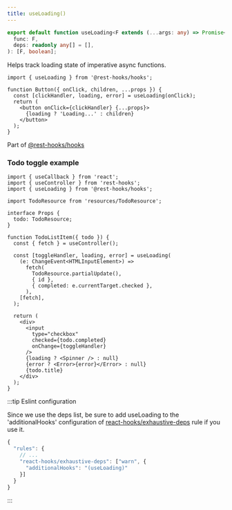 ```yaml
---
title: useLoading()
---
```


```typescript
export default function useLoading<F extends (...args: any) => Promise<any>>(
  func: F,
  deps: readonly any[] = [],
): [F, boolean];
```

Helps track loading state of imperative async functions.

```tsx
import { useLoading } from '@rest-hooks/hooks';

function Button({ onClick, children, ...props }) {
  const [clickHandler, loading, error] = useLoading(onClick);
  return (
    <button onClick={clickHandler} {...props}>
      {loading ? 'Loading...' : children}
    </button>
  );
}
```

Part of [@rest-hooks/hooks](https://www.npmjs.com/package/@rest-hooks/hooks)

### Todo toggle example

```tsx
import { useCallback } from 'react';
import { useController } from 'rest-hooks';
import { useLoading } from '@rest-hooks/hooks';

import TodoResource from 'resources/TodoResource';

interface Props {
  todo: TodoResource;
}

function TodoListItem({ todo }) {
  const { fetch } = useController();

  const [toggleHandler, loading, error] = useLoading(
    (e: ChangeEvent<HTMLInputElement>) =>
      fetch(
        TodoResource.partialUpdate(),
        { id },
        { completed: e.currentTarget.checked },
      ),
    [fetch],
  );

  return (
    <div>
      <input
        type="checkbox"
        checked={todo.completed}
        onChange={toggleHandler}
      />
      {loading ? <Spinner /> : null}
      {error ? <Error>{error}</Error> : null}
      {todo.title}
    </div>
  );
}
```

:::tip Eslint configuration

Since we use the deps list, be sure to add useLoading to the 'additionalHooks' configuration
of [react-hooks/exhaustive-deps](https://www.npmjs.com/package/eslint-plugin-react-hooks) rule if you use it.

```js
{
  "rules": {
    // ...
    "react-hooks/exhaustive-deps": ["warn", {
      "additionalHooks": "(useLoading)"
    }]
  }
}
```

:::
